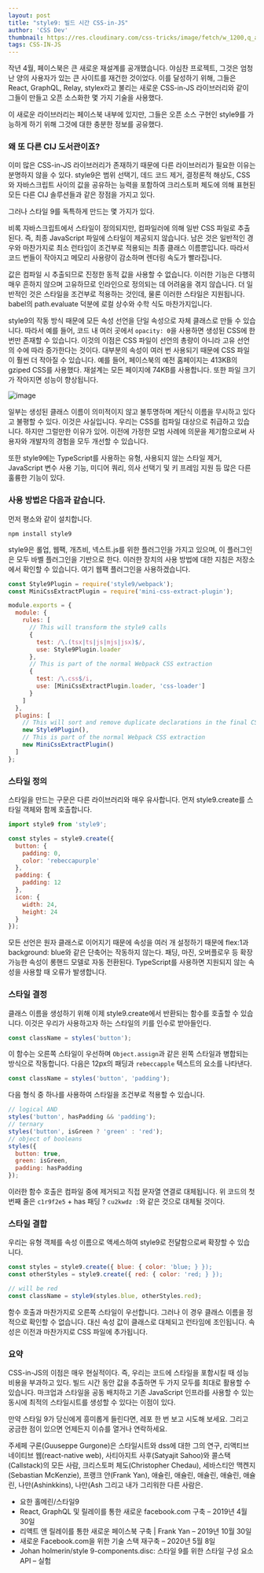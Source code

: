```yaml
---
layout: post
title: "style9: 빌드 시간 CSS-in-JS"
author: 'CSS Dev'
thumbnail: https://res.cloudinary.com/css-tricks/image/fetch/w_1200,q_auto,f_auto/https://css-tricks.com/wp-content/uploads/2018/05/css-in-js.jpg
tags: CSS-IN-JS
---
```



작년 4월, 페이스북은 큰 새로운 재설계를 공개했습니다. 야심찬 프로젝트, 그것은 엄청난 양의 사용자가 있는 큰 사이트를 재건한 것이었다. 이를 달성하기 위해, 그들은 React, GraphQL, Relay, stylex라고 불리는 새로운 CSS-in-JS 라이브러리와 같이 그들이 만들고 오픈 소스화한 몇 가지 기술을 사용했다.

이 새로운 라이브러리는 페이스북 내부에 있지만, 그들은 오픈 소스 구현인 style9를 가능하게 하기 위해 그것에 대한 충분한 정보를 공유했다.

### 왜 또 다른 CIJ 도서관이죠?

이미 많은 CSS-in-JS 라이브러리가 존재하기 때문에 다른 라이브러리가 필요한 이유는 분명하지 않을 수 있다. style9은 범위 선택기, 데드 코드 제거, 결정론적 해상도, CSS와 자바스크립트 사이의 값을 공유하는 능력을 포함하여 크리스토퍼 체도에 의해 표현된 모든 다른 CIJ 솔루션들과 같은 장점을 가지고 있다.

그러나 스타일 9를 독특하게 만드는 몇 가지가 있다.

비록 자바스크립트에서 스타일이 정의되지만, 컴파일러에 의해 일반 CSS 파일로 추출된다. 즉, 최종 JavaScript 파일에 스타일이 제공되지 않습니다. 남은 것은 일반적인 경우와 마찬가지로 최소 런타임이 조건부로 적용되는 최종 클래스 이름뿐입니다. 따라서 코드 번들이 작아지고 메모리 사용량이 감소하며 렌더링 속도가 빨라집니다.

값은 컴파일 시 추출되므로 진정한 동적 값을 사용할 수 없습니다. 이러한 기능은 다행히 매우 흔하지 않으며 고유하므로 인라인으로 정의되는 데 어려움을 겪지 않습니다. 더 일반적인 것은 스타일을 조건부로 적용하는 것인데, 물론 이러한 스타일은 지원됩니다. babel의 path.evaluate 덕분에 로컬 상수와 수학 식도 마찬가지입니다.

style9의 작동 방식 때문에 모든 속성 선언을 단일 속성으로 자체 클래스로 만들 수 있습니다. 따라서 예를 들어, 코드 내 여러 곳에서 `opacity: 0`을 사용하면 생성된 CSS에 한 번만 존재할 수 있습니다. 이것의 이점은 CSS 파일이 선언의 총량이 아니라 고유 선언의 수에 따라 증가한다는 것이다. 대부분의 속성이 여러 번 사용되기 때문에 CSS 파일이 훨씬 더 작아질 수 있습니다. 예를 들어, 페이스북의 예전 홈페이지는 413KB의 gziped CSS를 사용했다. 재설계는 모든 페이지에 74KB를 사용합니다. 또한 파일 크기가 작아지면 성능이 향상됩니다.

![image](https://i1.wp.com/css-tricks.com/wp-content/uploads/2020/07/logarithmic.jpg?resize=1024%2C576&ssl=1)

일부는 생성된 클래스 이름이 의미적이지 않고 불투명하며 계단식 이름을 무시하고 있다고 불평할 수 있다. 이것은 사실입니다. 우리는 CSS를 컴파일 대상으로 취급하고 있습니다. 하지만 그럴만한 이유가 있어. 이전에 가정한 모범 사례에 의문을 제기함으로써 사용자와 개발자의 경험을 모두 개선할 수 있습니다.

또한 style9에는 TypeScript를 사용하는 유형, 사용되지 않는 스타일 제거, JavaScript 변수 사용 기능, 미디어 쿼리, 의사 선택기 및 키 프레임 지원 등 많은 다른 훌륭한 기능이 있다.

### 사용 방법은 다음과 같습니다.

먼저 평소와 같이 설치합니다.

```terminal
npm install style9
```

style9은 롤업, 웹팩, 개츠비, 넥스트.js를 위한 플러그인을 가지고 있으며, 이 플러그인은 모두 바벨 플러그인을 기반으로 한다. 이러한 장치의 사용 방법에 대한 지침은 저장소에서 확인할 수 있습니다. 여기 웹팩 플러그인을 사용하겠습니다.

```js
const Style9Plugin = require('style9/webpack');
const MiniCssExtractPlugin = require('mini-css-extract-plugin');

module.exports = {
  module: {
    rules: [
      // This will transform the style9 calls
      {
        test: /\.(tsx|ts|js|mjs|jsx)$/,
        use: Style9Plugin.loader
      },
      // This is part of the normal Webpack CSS extraction
      {
        test: /\.css$/i,
        use: [MiniCssExtractPlugin.loader, 'css-loader']
      }
    ]
  },
  plugins: [
    // This will sort and remove duplicate declarations in the final CSS file
    new Style9Plugin(),
    // This is part of the normal Webpack CSS extraction
    new MiniCssExtractPlugin()
  ]
};
```

### 스타일 정의

스타일을 만드는 구문은 다른 라이브러리와 매우 유사합니다. 먼저 style9.create를 스타일 객체와 함께 호출합니다.

```js
import style9 from 'style9';

const styles = style9.create({
  button: {
    padding: 0,
    color: 'rebeccapurple'
  },
  padding: {
    padding: 12
  },
  icon: {
    width: 24,
    height: 24
  }
});
```

모든 선언은 원자 클래스로 이어지기 때문에 속성을 여러 개 설정하기 때문에 flex:1과 background: blue와 같은 단축어는 작동하지 않는다. 패딩, 마진, 오버플로우 등 확장 가능한 속성이 롱핸드 모델로 자동 전환된다. TypeScript를 사용하면 지원되지 않는 속성을 사용할 때 오류가 발생합니다.

### 스타일 결정

클래스 이름을 생성하기 위해 이제 style9.create에서 반환되는 함수를 호출할 수 있습니다. 이것은 우리가 사용하고자 하는 스타일의 키를 인수로 받아들인다.

```js
const className = styles('button');
```

이 함수는 오른쪽 스타일이 우선하며 `Object.assign`과 같은 왼쪽 스타일과 병합되는 방식으로 작동합니다. 다음은 12px의 패딩과 `rebeccapple` 텍스트의 요소를 나타낸다.

```js
const className = styles('button', 'padding');
```

다음 형식 중 하나를 사용하여 스타일을 조건부로 적용할 수 있습니다.

```js
// logical AND
styles('button', hasPadding && 'padding');
// ternary
styles('button', isGreen ? 'green' : 'red');
// object of booleans
styles({
  button: true,
  green: isGreen,
  padding: hasPadding
});
```

이러한 함수 호출은 컴파일 중에 제거되고 직접 문자열 연결로 대체됩니다. 위 코드의 첫 번째 줄은 `c1r9f2e5` + has 패딩 ? `cu2kwdz :`와 같은 것으로 대체될 것이다.

### 스타일 결합

우리는 유형 객체를 속성 이름으로 액세스하여 style9로 전달함으로써 확장할 수 있습니다.

```js
const styles = style9.create({ blue: { color: 'blue; } });
const otherStyles = style9.create({ red: { color: 'red; } });

// will be red
const className = style9(styles.blue, otherStyles.red);
```

함수 호출과 마찬가지로 오른쪽 스타일이 우선합니다. 그러나 이 경우 클래스 이름을 정적으로 확인할 수 없습니다. 대신 속성 값이 클래스로 대체되고 런타임에 조인됩니다. 속성은 이전과 마찬가지로 CSS 파일에 추가됩니다.

### 요약

CSS-in-JS의 이점은 매우 현실적이다. 즉, 우리는 코드에 스타일을 포함시킬 때 성능 비용을 부과하고 있다. 빌드 시간 동안 값을 추출하면 두 가지 모두를 최대로 활용할 수 있습니다. 마크업과 스타일을 공동 배치하고 기존 JavaScript 인프라를 사용할 수 있는 동시에 최적의 스타일시트를 생성할 수 있다는 이점이 있다.

만약 스타일 9가 당신에게 흥미롭게 들린다면, 레포 한 번 보고 시도해 보세요. 그리고 궁금한 점이 있으면 언제든지 이슈를 열거나 연락하세요.

주세페 구론(Guuseppe Gurgone)은 스타일시트와 dss에 대한 그의 연구, 리액티브 네이티브 웹(react-native web), 사티아지트 사후(Satyajit Sahoo)와 콜스택(Callstack)의 모든 사람, 크리스토퍼 체도(Christopher Chedau), 세바스티안 맥켄지(Sebastian McKenzie), 프랭크 얀(Frank Yan), 애슐린, 애슐린, 애슐린, 애슐린, 애슐린, 나만(Ashinkkins), 나만(Ash 그리고 내가 그리워한 다른 사람은.

- 요한 홀메린/스타일9
- React, GraphQL 및 릴레이를 통한 새로운 facebook.com 구축 – 2019년 4월 30일
- 리액트 앤 릴레이를 통한 새로운 페이스북 구축 | Frank Yan – 2019년 10월 30일
- 새로운 Facebook.com을 위한 기술 스택 재구축 – 2020년 5월 8일
- Johan holmerin/style 9-components.disc: 스타일 9를 위한 스타일 구성 요소 API – 실험